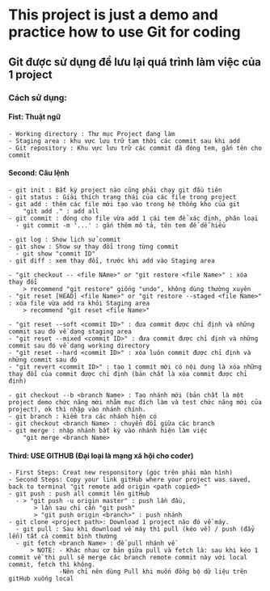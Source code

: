 # This project is just a demo and practice how to use Git for coding

## Git được sử dụng để lưu lại  quá trình làm việc của 1 project
### Cách sử dụng:

#### Fist: Thuật ngữ
    - Working directory : Thư mục Project đang làm
    - Staging area : khu vực lưu trữ tạm thời các commit sau khi add
    - Git repository : Khu vực lưu trữ các commit đã đóng tem, gắn tên cho commit
    
#### Second: Câu lệnh
    - git init : Bất kỳ project nào cũng phải chạy git đầu tiên
    - git status : Giải thích trạng thái của các file trong project
    - git add : thêm các file mới tạo vào trong hệ thống kho của git
        "git add ." : add all
    - git commit : đóng cho file vừa add 1 cái tem để xác định, phân loại
      - git commit -m '...' : gắn thêm mô tả, tên tem để dễ hiểu
    
    - git log : Show lịch sử commit
    - git show : Show sự thay đổi trong từng commit
      - git show "commit ID"
    - git diff : xem thay đổi, trước khi add vào Staging area

    - "git checkout -- <file NAme>" or "git restore <file Name>" : xóa thay đổi
        > recommend "git restore" giống "undo", không dùng thường xuyên
    - "git reset [HEAD] <file Name>" or "git restore --staged <file Name>" : xóa file vừa add ra khỏi Staging area
        > recommend "git reset <file Name>"
        
    - "git reset --soft <commit ID>" : đưa commit được chỉ định và những commit sau đó về dạng staging area
    - "git reset --mixed <commit ID>" : đưa commit được chỉ định và những commit sau đó về dạng working directory
    - "git reset --hard <commit ID>" : xóa luôn commit được chỉ định và những commit sau đó
    - "git revert <commit ID>" : tạo 1 commit mới có nội dung là xóa những thay đổi của commit được chỉ định (bản chất là xóa commit được chỉ định)  
        
    - git checkout --b <branch Name> : Tạo nhánh mới (bản chất là một project demo chức năng mới nhằm mục đích làm và test chức năng mới của project), ok thì nhập vào nhánh chính.
    - git branch : kiểm tra các nhánh hiện có
    - git checkout <branch Name> : chuyển đổi giữa các branch
    - git merge : nhập nhánh bất kỳ vào nhánh hiện làm việc
        "git merge <branch Name>
        
#### Third: USE GITHUB (Đại loại là mạng xã hội cho coder)
    - First Steps: Creat new responsitory (góc trên phải màn hình)
    - Second Steps: Copy your link gitHub where your project was saved, back to terminal "git remote add origin <path copied> "
    - git push : push all commit lên gitHub
      - > "git push -u origin master" : push lần đầu, 
           > lần sau chỉ cần "git push"
           > "git push origin <branch>" : push nhánh
    - git clone <project path>: Download 1 project nào đó về máy.
      - git pull : Sau khi download về máy thì pull (kéo về) / push (đẩy lển) tất cả commit bình thường
      - git fetch <branch Name> : để pull nhánh về
          > NOTE: - Khác nhau cơ bản giữa pull và fetch là: sau khi kéo 1 commit về thì pull sẽ merge các branch remote commit này với local commit, fetch thì không. 
                  -Nên chỉ nên dùng Pull khi muốn đồng bộ dữ liệu trên gitHub xuống local
        
        